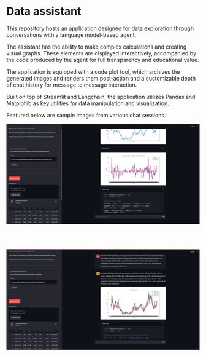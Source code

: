 # Data assistant
This repository hosts an application designed for data exploration through conversations with a language model-based agent.

The assistant has the ability to make complex calculations and creating visual graphs. These elements are displayed interactively, accompanied by the code produced by the agent for full transparency and educational value.

The application is equipped with a code plot tool, which archives the generated images and renders them post-action and a customizable depth of chat history for message to message interaction.

Built on top of Streamlit and Langchain, the application utilizes Pandas and Matplotlib as key utilities for data manipulation and visualization.

Featured below are sample images from various chat sessions.

![Demo Image](./assets/demo_1.png)

<br/>
<br/>

![Demo Image](./assets/demo_2.png)